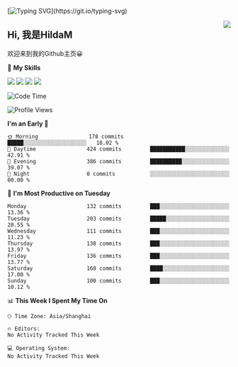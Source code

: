 [![Typing SVG](https://readme-typing-svg.herokuapp.com?size=50&duration=5000&color=8C43EA&vCenter=true&width=2000&height=70&lines=开拓视野,+冲破艰险,+洞悉所有,+贴近生活,+寻找真爱,+感受彼此;这就是人生的目的.)](https://git.io/typing-svg)

<a href="#">
  <img align="right" src="https://github-readme-stats.vercel.app/api?username=HildaM&count_private=true&show_icons=true&bg_color=15,f2f7fd,E0EAFC" />
</a>

## Hi, 我是HildaM

欢迎来到我的Github主页😀

🌟 **My Skills**  

![](https://img.shields.io/badge/-Python-3776AB?style=flat-square&logo=Python&logoColor=fff)
![](https://img.shields.io/badge/-Java-F7DF1E?style=flat-square&logo=Java&logoColor=fff)
![](https://img.shields.io/badge/-Linux-000000?style=flat-square&logo=Linux&logoColor=fff)
![](https://img.shields.io/badge/-Golang-000000?style=flat-square&logo=Golang&logoColor=fff)




<!--START_SECTION:waka-->
![Code Time](http://img.shields.io/badge/Code%20Time-199%20hrs%2057%20mins-blue)

![Profile Views](http://img.shields.io/badge/Profile%20Views-0-blue)

**I'm an Early 🐤** 

```text
🌞 Morning                178 commits         █████░░░░░░░░░░░░░░░░░░░░   18.02 % 
🌆 Daytime                424 commits         ███████████░░░░░░░░░░░░░░   42.91 % 
🌃 Evening                386 commits         ██████████░░░░░░░░░░░░░░░   39.07 % 
🌙 Night                  0 commits           ░░░░░░░░░░░░░░░░░░░░░░░░░   00.00 % 
```
📅 **I'm Most Productive on Tuesday** 

```text
Monday                   132 commits         ███░░░░░░░░░░░░░░░░░░░░░░   13.36 % 
Tuesday                  203 commits         █████░░░░░░░░░░░░░░░░░░░░   20.55 % 
Wednesday                111 commits         ███░░░░░░░░░░░░░░░░░░░░░░   11.23 % 
Thursday                 138 commits         ███░░░░░░░░░░░░░░░░░░░░░░   13.97 % 
Friday                   136 commits         ███░░░░░░░░░░░░░░░░░░░░░░   13.77 % 
Saturday                 168 commits         ████░░░░░░░░░░░░░░░░░░░░░   17.00 % 
Sunday                   100 commits         ███░░░░░░░░░░░░░░░░░░░░░░   10.12 % 
```


📊 **This Week I Spent My Time On** 

```text
🕑︎ Time Zone: Asia/Shanghai

🔥 Editors: 
No Activity Tracked This Week

💻 Operating System: 
No Activity Tracked This Week
```


<!--END_SECTION:waka-->
